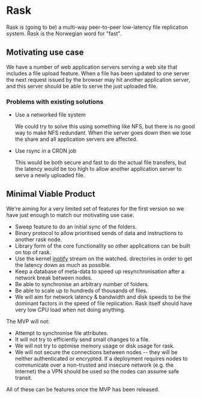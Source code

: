 # Rask #

Rask is (going to be) a multi-way peer-to-peer low-latency file replication system. Rask is the Norwegian word for "fast".


## Motivating use case ##

We have a number of web application servers serving a web site that includes a file upload feature. When a file has been updated to one server the next request issued by the browser may hit another application server, and this server should be able to serve the just uploaded file.

### Problems with existing solutions ###

* Use a networked file system

    We could try to solve this using something like NFS, but there is no good way to make NFS redundant. When the server goes down then we lose the share and all application servers are affected.
    
* Use rsync in a CRON job

    This would be both secure and fast to do the actual file transfers, but the latency would be too high to allow another application server to serve a newly uploaded file.
    
## Minimal Viable Product ##

We're aiming for a very limited set of features for the first version so we have just enough to match our motivating use case.

* Sweep feature to do an initial sync of the folders.
* Binary protocol to allow prioritised sends of data and instructions to another rask node.
* Library form of the core functionality so other applications can be built on top of rask.
* Use the kernel [inotify](http://man7.org/linux/man-pages/man7/inotify.7.html) stream on the watched. directories in order to get the latency down as much as possible.
* Keep a database of meta-data to speed up resynchronisation after a network break between nodes.
* Be able to synchronise an arbitrary number of folders.
* Be able to scale up to hundreds of thousands of files.
* We will aim for network latency & bandwidth and disk speeds to be the dominant factors in the speed of file replication. Rask itself should have very low CPU load when not doing anything.

The MVP will not:

* Attempt to synchronise file attributes.
* It will not try to efficiently send small changes to a file.
* We will not try to optimise memory usage or disk usage for rask.
* We will not secure the connections between nodes -- they will be neither authenticated or encrypted. If a deployment requires nodes to communicate over a non-trusted and insecure network (e.g. the Internet) the a VPN should be used so the nodes can assume safe transit.

All of these can be features once the MVP has been released.
